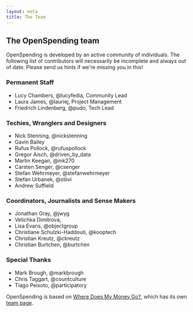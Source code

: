 ```yaml
---
layout: meta
title: The Team
---
```


## The OpenSpending team

OpenSpending is developed by an active community of individuals. The following list 
of contributors will necessarily be incomplete and always out of date. Please send
us hints if we're missing you in this!

### Permanent Staff

* Lucy Chambers, @lucyfedia, Community Lead
* Laura James, @lauriej, Project Management
* Friedrich Lindenberg, @pudo, Tech Lead

### Techies, Wranglers and Designers

* Nick Stenning, @nickstenning
* Gavin Bailey
* Rufus Pollock, @rufuspollock 
* Gregor Aisch, @driven_by_data
* Martin Keegan, @mk270
* Carsten Senger, @csenger
* Stefan Wehrmeyer, @stefanwehrmeyer
* Stefan Urbanek, @stiivi
* Andrew Suffield

### Coordinators, Journalists and Sense Makers

* Jonathan Gray, @jwyg
* Velichka Dimitrova, 
* Lisa Evans, @objectgroup
* Christiane Schulzki-Haddouti, @kooptech
* Christian Kreutz, @ckreutz
* Christian Burtchen, @burtchen

### Special Thanks

* Mark Brough, @markbrough
* Chris Taggart, @countculture
* Tiago Peixoto, @participatory

OpenSpending is based on [Where Does My Money Go?](http://wheredoesmymoneygo.org/), which has its own [team page](http://wheredoesmymoneygo.org/team.html).
